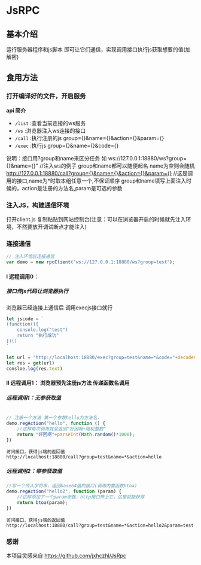 # JsRPC

## 基本介绍

运行服务器程序和js脚本 即可让它们通信，实现调用接口执行js获取想要的值(加解密)

## 食用方法

### 打开编译好的文件，开启服务

**api 简介**

- `/list` :查看当前连接的ws服务
- `/ws`  :浏览器注入ws连接的接口
- `/call` :执行注册的js  group={}&name={}&action={}&param={}
- `/exec` :执行js group={}&name={}&code={}

说明：接口用?group和name来区分任务 如 ws://127.0.0.1:18880/ws?group={}&name={}"
//注入ws的例子 group和name都可以随便起名 name为空则会随机
http://127.0.0.1:18880/call?group={}&name={}&action={}&param={} //这是调用的接口,name为*时取本组任意一个,不保证顺序
group和name填写上面注入时候的，action是注册的方法名,param是可选的参数

### 注入JS，构建通信环境

打开client.js 复制粘贴到网站控制台(注意：可以在浏览器开启的时候就先注入环境，不然要放开调试断点才能注入)

### 连接通信

```js
// 注入环境后连接通信
var demo = new rpcClient("ws://127.0.0.1:18880/ws?group=test");
```

#### I 远程调用0：

##### 接口传js代码让浏览器执行

浏览器已经连接上通信后 调用execjs接口就行

```js
let jscode = `
(function(){
    console.log("test")
    return "执行成功"
})()
`

let url = "http://localhost:18880/exec?group=test&name=*&code="+decodeURIComponent(jscode)
let res = get(url)
consloe.log(res.text)
```

#### Ⅱ 远程调用1： 浏览器预先注册js方法 传递函数名调用

##### 远程调用1：无参获取值

```js

// 注册一个方法 第一个参数hello为方法名，
demo.regAction("hello", function () {
    //这样每次调用就会返回“好困啊+随机整数”
    return "好困啊"+parseInt(Math.random()*1000);
})
```

    访问接口，获得js端的返回值
    http://localhost:18880/call?group=test&name=*&action=hello

##### 远程调用2：带参获取值

```js
//写一个传入字符串，返回base64值的接口(调用内置函数btoa)
demo.regAction("hello2", function (param) {
    //这样添加了一个param参数，http接口带上它，这里就能获得
    return btoa(param);
})
```
    访问接口，获得js端的返回值
    http://localhost:18880/call?group=test&name=*&action=hello2&param=test

### 感谢

本项目灵感来自 https://github.com/jxhczhl/JsRpc
